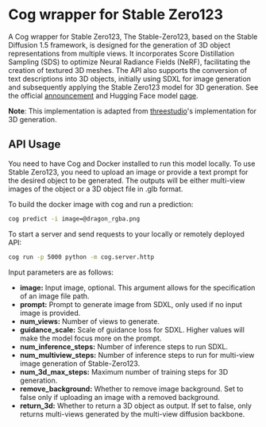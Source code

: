 # Cog wrapper for Stable Zero123

A Cog wrapper for Stable Zero123, The Stable-Zero123, based on the Stable Diffusion 1.5 framework, is designed for the generation of 3D object representations from multiple views. It incorporates Score Distillation Sampling (SDS) to optimize Neural Radiance Fields (NeRF), facilitating the creation of textured 3D meshes. The API also supports the conversion of text descriptions into 3D objects, initially using SDXL for image generation and subsequently applying the Stable Zero123 model for 3D generation. See the official [announcement](https://stability.ai/news/stable-zero123-3d-generation) and Hugging Face model [page](https://huggingface.co/stabilityai/stable-zero123). 

**Note**: This implementation is adapted from [threestudio](https://github.com/threestudio-project/threestudio)'s implementation for 3D generation.

## API Usage

You need to have Cog and Docker installed to run this model locally. To use Stable Zero123, you need to upload an image or provide a text prompt for the desired object to be generated. The outputs will be either multi-view images of the object or a 3D object file in .glb format.

To build the docker image with cog and run a prediction:
```bash
cog predict -i image=@dragon_rgba.png
```

To start a server and send requests to your locally or remotely deployed API:
```bash
cog run -p 5000 python -m cog.server.http
```

Input parameters are as follows:  
- **image:** Input image, optional. This argument allows for the specification of an image file path.  
- **prompt:** Prompt to generate image from SDXL, only used if no input image is provided.  
- **num_views:** Number of views to generate.  
- **guidance_scale:** Scale of guidance loss for SDXL. Higher values will make the model focus more on the prompt.  
- **num_inference_steps:** Number of inference steps to run SDXL.  
- **num_multiview_steps:** Number of inference steps to run for multi-view image generation of Stable-Zero123.  
- **num_3d_max_steps:** Maximum number of training steps for 3D generation.
- **remove_background:** Whether to remove image background. Set to false only if uploading an image with a removed background.  
- **return_3d:** Whether to return a 3D object as output. If set to false, only returns multi-views generated by the multi-view diffusion backbone.
